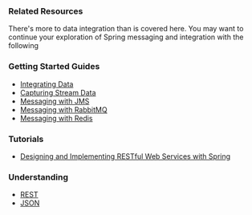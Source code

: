 ### Related Resources

There's more to data integration than is covered here. You may want to continue your exploration of Spring messaging and integration with the following

### Getting Started Guides

* [Integrating Data][gs-integration]
* [Capturing Stream Data][gs-capturing-stream-data]
* [Messaging with JMS][gs-messaging-jms]
* [Messaging with RabbitMQ][gs-messaging-rabbitmq]
* [Messaging with Redis][gs-messaging-redis]

[gs-integration]: /guides/gs/integration/
[gs-capturing-stream-data]: /guides/gs/capturing-stream-data/
[gs-messaging-jms]: /guides/gs/messaging-jms/
[gs-messaging-rabbitmq]: /guides/gs/messaging-rabbitmq/
[gs-messaging-redis]: /guides/gs/messaging-redis/

### Tutorials

* [Designing and Implementing RESTful Web Services with Spring][tut-rest]

[tut-rest]: /guides/tutorials/rest

### Understanding

* [REST][u-rest]
* [JSON][u-json]

[u-rest]: /understanding/REST
[u-json]: /understanding/JSON